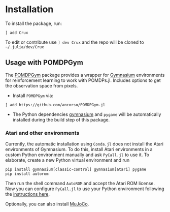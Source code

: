 # Installation

To install the package, run:
```
] add Crux
```

To edit or contribute use `] dev Crux` and the repo will be cloned to `~/.julia/dev/Crux`

## Usage with POMDPGym

The [POMDPGym](https://github.com/ancorso/POMDPGym) package provides a wrapper for [Gymnasium](https://gymnasium.farama.org/) environments for reinforcement learning to work with POMDPs.jl. Includes options to get the observation space from pixels.

* Install `POMDPGym` via:
```
] add https://github.com/ancorso/POMDPGym.jl
```
* The Python dependencies [gymnasium](https://gymnasium.farama.org/) and `pygame` will be automatically installed during the build step of this package.

### Atari and other environments
Currently, the automatic installation using `Conda.jl` does not install the Atari environments of Gymnasium. To do this, install Atari environments in a custom Python environment manually and ask `PyCall.jl` to use it. To elaborate, create a new Python virtual environment and run
```
pip install gymnasium[classic-control] gymnasium[atari] pygame
pip install autorom
```
Then run the shell command `AutoROM` and accept the Atari ROM license. Now you can configure `PyCall.jl` to use your Python environment following the [instructions here](https://github.com/JuliaPy/PyCall.jl?tab=readme-ov-file#specifying-the-python-version).

Optionally, you can also install [MuJoCo](http://www.mujoco.org/).

